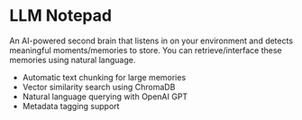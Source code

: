# LLM Notepad

An AI-powered second brain that listens in on your environment and detects meaningful moments/memories to store. You can retrieve/interface these memories using natural language.

- Automatic text chunking for large memories
- Vector similarity search using ChromaDB
- Natural language querying with OpenAI GPT
- Metadata tagging support
